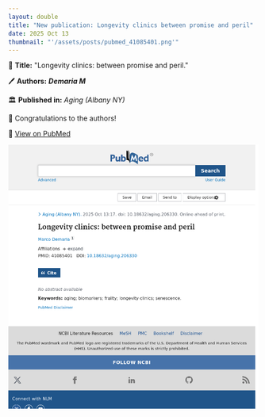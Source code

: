 ```yaml
---
layout: double
title: "New publication: Longevity clinics between promise and peril"
date: 2025 Oct 13
thumbnail: "'/assets/posts/pubmed_41085401.png'"
---
```

📖 <strong>Title:</strong> "Longevity clinics: between promise and peril."  

🖊️ <strong>Authors:</strong> <em><strong>Demaria M</strong></em>  

🏛️ <strong>Published in:</strong> <em>Aging (Albany NY)</em>  

🎉 Congratulations to the authors!  

🔗 <a href="https://pubmed.ncbi.nlm.nih.gov/41085401/">View on PubMed</a>  

![Publication Image](/assets/posts/pubmed_41085401.png)
